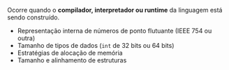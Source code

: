 Ocorre quando o **compilador, interpretador ou runtime** da linguagem está sendo construído.
- Representação interna de números de ponto flutuante (IEEE 754 ou outra)
- Tamanho de tipos de dados (`int` de 32 bits ou 64 bits)
- Estratégias de alocação de memória
- Tamanho e alinhamento de estruturas